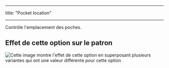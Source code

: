 - - -
title: "Pocket location"
- - -

Contrôle l'emplacement des poches.

## Effet de cette option sur le patron

![Cette image montre l'effet de cette option en superposant plusieurs variantes qui ont une valeur différente pour cette option](wahid_pocketlocation_sample.svg "Effect of this option on the pattern")
